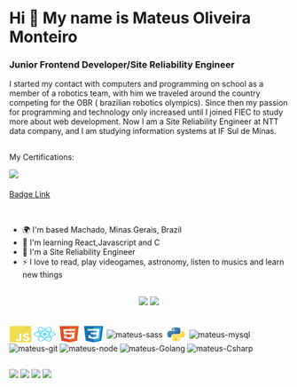 Hi 👋 My name is Mateus Oliveira Monteiro
=======================================

### Junior Frontend Developer/Site Reliability Engineer

I started my contact with computers and programming on school as a member of a robotics team, with him we traveled around the country competing for the OBR (
brazilian robotics olympics). Since then my passion for programming and technology only increased until I joined FIEC to study more about web development. Now I am a Site Reliability  Engineer at NTT data company, and I am studying information systems at IF Sul de Minas.
##
 My Certifications:
<div style="display: inline_block">
  <img src="https://github.com/Mateus-Oliveira-Monteiro/Mateus-Oliveira-Monteiro/assets/81173375/da52df3c-e4b4-48b5-a4ef-57bd96650eb6"/>
</div>
<br>
<div align="left">
<a href="https://www.credly.com/users/mateus-monteiro.3491e1d8">Badge Link</a>
</div>

<br>

##

* 🌍  I'm based Machado, Minas Gerais, Brazil
* 🧠  I'm learning React,Javascript and C
* 🤝  I'm a Site Reliability Engineer
* ⚡  I love to read, play videogames, astronomy, listen to musics and learn new things

<br>

<div align="center">
  <img height="150em" src="https://github-readme-stats.vercel.app/api?username=Mateus-Oliveira-Monteiro&show_icons=true&theme=radical&include_all_commits=false&count_private=true"/>
  <img height="150em" src="https://github-readme-stats.vercel.app/api/top-langs/?username=Mateus-Oliveira-Monteiro&layout=compact&langs_count=7&theme=radical"/>
</div>

<br> 
<div style="display: inline_block"><br>
  <img align="center" alt="mateus-Js" height="30" width="40" src="https://raw.githubusercontent.com/devicons/devicon/master/icons/javascript/javascript-plain.svg">
  <img align="center" alt="mateus-React" height="30" width="40" src="https://raw.githubusercontent.com/devicons/devicon/master/icons/react/react-original.svg">
  <img align="center" alt="mateus-HTML" height="30" width="40" src="https://raw.githubusercontent.com/devicons/devicon/master/icons/html5/html5-original.svg">
  <img align="center" alt="mateus-CSS" height="30" width="40" src="https://raw.githubusercontent.com/devicons/devicon/master/icons/css3/css3-original.svg">
  <img align="center" alt="mateus-sass" height="30" width="40" src="https://cdn.jsdelivr.net/gh/devicons/devicon/icons/sass/sass-original.svg" />    
  <img align="center" alt="mateus-Python" height="30" width="40" src="https://raw.githubusercontent.com/devicons/devicon/master/icons/python/python-original.svg">
  <img align="center" alt="mateus-mysql" height="30" width="40" src="https://cdn.jsdelivr.net/gh/devicons/devicon/icons/mysql/mysql-original.svg"/>
  <img align="center" alt="mateus-git" height="30" width="40" src="https://cdn.jsdelivr.net/gh/devicons/devicon/icons/git/git-original.svg" />
  <img align="center" alt="mateus-node" height="30" width="40" src="https://cdn.jsdelivr.net/gh/devicons/devicon/icons/nodejs/nodejs-original.svg" />
  <img align="center" alt="mateus-Golang" width="30" height="40" src="https://cdn.jsdelivr.net/gh/devicons/devicon/icons/go/go-original-wordmark.svg"/>
  <img align="center" alt="mateus-Csharp" width="30" height="40" src="https://cdn.jsdelivr.net/gh/devicons/devicon/icons/csharp/csharp-original.svg"/>
          
</div>

##

<div>
  <a href="https://www.linkedin.com/in/mateus-oliveira-monteiro-2144b923b" target="_blank"><img src="https://img.shields.io/badge/-LinkedIn-%230077B5?style=for-the-badge&logo=linkedin&logoColor=white" target="_blank"></a>
  <a href = "mailto:mateusomont@gmail.com"><img src="https://img.shields.io/badge/-Gmail-%23333?style=for-the-badge&logo=gmail&logoColor=white" target="_blank"></a>
  <a href="https://www.instagram.com/mateusomont/" target="_blank"><img src="https://img.shields.io/badge/-Instagram-%23E4405F?style=for-the-badge&logo=instagram&logoColor=white" target="_blank"></a>
 <a href="https://www.discordapp.com/users/Teteus#1092" target="_blank"><img src="https://img.shields.io/badge/Discord-7289DA?style=for-the-badge&logo=discord&logoColor=white" target="_blank"></a> 
 
</div>
